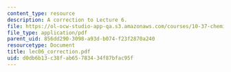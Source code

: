 ```yaml
---
content_type: resource
description: A correction to Lecture 6.
file: https://ol-ocw-studio-app-qa.s3.amazonaws.com/courses/10-37-chemical-and-biological-reaction-engineering-spring-2007/d0db6b13c38fab65783434f87bfac95f_lec06_correction.pdf
file_type: application/pdf
parent_uid: 856dd290-3098-a93d-b074-f23f2870a240
resourcetype: Document
title: lec06_correction.pdf
uid: d0db6b13-c38f-ab65-7834-34f87bfac95f
---
```

